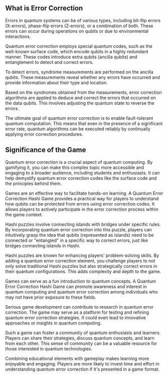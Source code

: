 ## What is Error Correction 
Errors in quantum systems can be of various types, including bit-flip errors (X-errors), phase-flip errors (Z-errors), or a combination of both. These errors can occur during operations on qubits or due to environmental interactions.

Quantum error correction employs special quantum codes, such as the well-known surface code, which encode qubits in a highly redundant manner. These codes introduce extra qubits (ancilla qubits) and entanglement to detect and correct errors.

To detect errors, syndrome measurements are performed on the ancilla qubits. These measurements reveal whether any errors have occurred and provide information about their type and location.

Based on the syndromes obtained from the measurements, error correction algorithms are applied to deduce and correct the errors that occurred on the data qubits. This involves adjusting the quantum state to reverse the errors.

The ultimate goal of quantum error correction is to enable fault-tolerant quantum computation. This means that even in the presence of a significant error rate, quantum algorithms can be executed reliably by continually applying error correction procedures.


## Significance of the Game 
Quantum error correction is a crucial aspect of quantum computing. By gamifying it, you can make this complex topic more accessible and engaging to a broader audience, including students and enthusiasts. It can help demystify quantum error correction codes like the surface code and the principles behind them.

Games are an effective way to facilitate hands-on learning. A Quantum Error Correction Hashi Game provides a practical way for players to understand how qubits can be protected from errors using error correction codes. It allows players to actively participate in the error correction process within the game context.

Hashi puzzles involve connecting islands with bridges under specific rules. By incorporating quantum error correction into this puzzle, players can intuitively grasp the idea that qubits (represented as islands) need to be connected or "entangled" in a specific way to correct errors, just like bridges connecting islands in Hashi.

Hashi puzzles are known for enhancing players' problem-solving skills. By adding a quantum error correction element, you challenge players to not only solve traditional Hashi puzzles but also strategically correct errors in their quantum configurations. This adds complexity and depth to the game.

Games can serve as a fun introduction to quantum concepts. A Quantum Error Correction Hashi Game can promote awareness and interest in quantum computing and quantum error correction among individuals who may not have prior exposure to these fields.

Serious game development can contribute to research in quantum error correction. The game may serve as a platform for testing and refining quantum error correction strategies. It could even lead to innovative approaches or insights in quantum computing.

Such a game can foster a community of quantum enthusiasts and learners. Players can share their strategies, discuss quantum concepts, and learn from each other. This sense of community can be a valuable resource for those interested in quantum technologies.

Combining educational elements with gameplay makes learning more enjoyable and engaging. Players are more likely to invest time and effort in understanding quantum error correction if it's presented in a game format.






